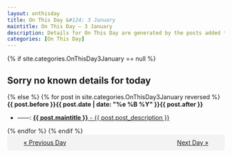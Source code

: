 ```yaml
---
layout: onthisday
title: On This Day &#124; 3 January
maintitle: On This Day — 3 January
description: Details for On This Day are generated by the posts added to the website so the content is subject to changes/updates over time.
categories: [On This Day]
---
```


{% if site.categories.OnThisDay3January == null %}
<h2>Sorry no known details for today</h2>
{% else %}
{% for post in site.categories.OnThisDay3January reversed %}
<strong>{{ post.before }}{{ post.date | date: "%e %B %Y" }}{{ post.after }}</strong>
<ul>
<li> ——: <a class="{{ post.class }}" href="{{ post.url }}"><strong>{{ post.maintitle }}</strong> - {{ post.post_description }}</a></li>
</ul>
{% endfor %}
{% endif %}
<br />
<div style="background-color: #f3f3f3; padding: 10px; border-radius: 5px; text-align: center; display: flex; justify-content: space-evenly;">
<a href="/onthisday/01/01-02">« Previous Day</a>
<span style="visibility:hidden;">[ Visit Leap Year February 29 ]</span>
<a href="/onthisday/01/01-04">Next Day »</a>
</div>
